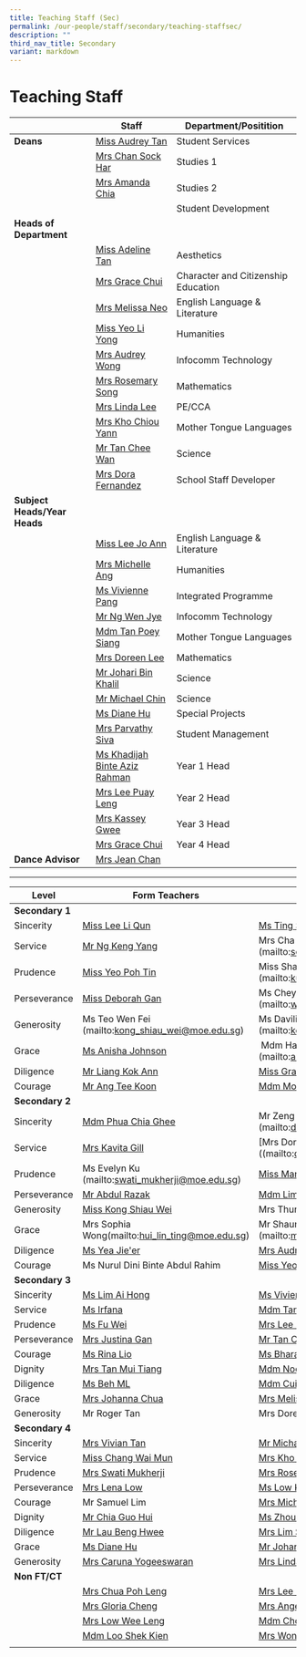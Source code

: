 ```yaml
---
title: Teaching Staff (Sec)
permalink: /our-people/staff/secondary/teaching-staffsec/
description: ""
third_nav_title: Secondary
variant: markdown
---
```

# **Teaching Staff**

|  	| Staff 	| Department/Positition 	|
|---	|---	|---	|
| **Deans** | [Miss Audrey Tan](mailto:tan_lee_lian_audrey@moe.edu.sg) | Student Services |
| | [Mrs Chan Sock Har](mailto:lim_sock_har@moe.edu.sg) | Studies 1 |
| | [Mrs Amanda Chia](mailto:Amanda_Sim@moe.edu.sg) | Studies 2 | 
| |  | Student Development |
| **Heads of Department** | | | | 
| | [Miss Adeline Tan](mailto:tan_li_jen_adeline@moe.edu.sg) | Aesthetics |
| | [Mrs Grace Chui](mailto:grace_tan_kok_eng@moe.edu.sg) | Character and Citizenship Education |
| | [Mrs Melissa Neo](mailto:melissa_neo-ang@moe.edu.sg) | English Language & Literature |
| | [Miss Yeo Li Yong](mailto:Yeo_li_yong@moe.edu.sg) | Humanities |
| | [Mrs Audrey Wong](mailto:tan_mei_ling_audrey@moe.edu.sg) | Infocomm Technology |
| | [Mrs Rosemary Song](mailto:rosemary_tang@moe.edu.sg) | Mathematics |
|  | [Mrs Linda Lee](mailto:khoo_beng_gek_linda@moe.edu.sg) | PE/CCA |
| | [Mrs Kho Chiou Yann](mailto:lim_chiou_yann@moe.edu.sg) | Mother Tongue Languages |
| | [Mr Tan Chee Wan](mailto:tan_chee_wan@moe.edu.sg) | Science |
| | [Mrs Dora Fernandez](mailto:dora_maria_choo@moe.edu.sg) | School Staff Developer |
| **Subject Heads/Year Heads** | | 
| | [Miss Lee Jo Ann](mailto:lee_jo_ann@moe.edu.sg) | English Language & Literature |
| | [Mrs Michelle Ang](mailto:Ng_mei_yin_michelle@moe.edu.sg) | Humanities |
| | [Ms Vivienne Pang](mailto:pang_kailing_vivienne@moe.edu.sg) | Integrated Programme |
| | [Mr Ng Wen Jye](mailto:Ng_wen_jye@moe.edu.sg) | Infocomm Technology |
| | [Mdm Tan Poey Siang](mailto:tan_poey_siang@moe.edu.sg) | Mother Tongue Languages |
| | [Mrs Doreen Lee](mailto:lau_ying_ying@moe.edu.sg) | Mathematics |
| | [Mr Johari Bin Khalil](mailto:johari_khalil@moe.edu.sg) | Science |
| | [Mr Michael Chin](mailto:chin_sian_woon_michael@moe.edu.sg) | Science |
| | [Ms Diane Hu](mailto:hu_yu_hua_diane@moe.edu.sg) | Special Projects |
| | [Mrs Parvathy Siva](mailto:parvathy_vegadasalam@moe.edu.sg) | Student Management |
| | [Ms Khadijah Binte Aziz Rahman](mailto:khadijah_aziz_rahman@moe.edu.sg) | Year 1 Head |
| | [Mrs Lee Puay Leng](mailto:ong_puay_leng@moe.edu.sg) | Year 2 Head |
| | [Mrs Kassey Gwee](mailto:kassey_heng@moe.edu.sg) | Year 3 Head |
| | [Mrs Grace Chui](mailto:grace_tan_kok_eng@moe.edu.sg) | Year 4 Head |
| **Dance Advisor** | [Mrs Jean Chan](mailto:Jean_Chan@moe.edu.sg) |

--------------------------------------------------------------------


| Level 	| Form Teachers 	| Co-Form Teachers 	|
|---	|---	|---	|
| **Secondary 1** |     |     | 
|Sincerity | [Miss Lee Li Qun](mailto:lee_li_qun@moe.edu.sg) | [Ms Ting Shi Yun](mailto:ting_shi_yun@moe.edu.sg)  |
|Service | [Mr Ng Keng Yang](mailto:ng_keng_yang@moe.edu.sg) | Mrs Cha Wai Mun (mailto:soo_kia_yong@moe.edu.sg) |
| Prudence | [Miss Yeo Poh Tin](mailto:yeo_poh_tin@moe.edu.sg) | Miss Shahidna (mailto:ku_yin_ling_evelyn_a@moe.edu.sg)|
| Perseverance | [Miss Deborah Gan](mailto:deborah_gan_li_chuen@moe.edu.sg)  | Ms Cheyanne Koh (mailto:wong_wai_mun_a@moe.edu.sg)  |
| Generosity | Ms Teo Wen Fei (mailto:kong_shiau_wei@moe.edu.sg) | Ms Davilia Koh (mailto:koh_kaddy@moe.edu.sg) |
| Grace | [Ms Anisha Johnson](mailto:anisha_anne_johnson@moe.edu.sg) |  Mdm Hartini Bte Hassan (mailto:anisha_anne_johnson@moe.edu.sg) |
| Diligence | [Mr Liang Kok Ann](mailto:liang_kok_ann@moe.edu.sg) | [Miss Grace Tang](mailto:grace_tang@moe.edu.sg)  |
| Courage | [Mr Ang Tee Koon](mailto:ang_tee_koon@moe.edu.sg) | [Mdm Mo Fengling](mailto:mo_feng_ling@moe.edu.sg) |
| **Secondary 2** |    |    | 
| Sincerity | [Mdm Phua Chia Ghee](mailto:phua_chia_ghee@moe.edu.sg) | Mr Zeng Wei (mailto:dora_maria_choo@moe.edu.sg) |
| Service | [Mrs Kavita Gill](mailto:kavita_deep_kaur_hundal@moe.edu.sg) | [Mrs Dora Fernandez (YH)]((mailto:dora_maria_choo@moe.edu.sg) |
| Prudence | Ms Evelyn Ku (mailto:swati_mukherji@moe.edu.sg) | [Miss Maryanty Mohtar](mailto:maryanty_mohtar@moe.edu.sg) |
| Perseverance | [Mr Abdul Razak](mailto:abdul_razak@moe.edu.sg) | [Mdm Lim Chan Ching](mailto:lim_chan_ching@moe.edu.sg) |
| Generosity | [Miss Kong Shiau Wei ](mailto:kong_shiau_wei@moe.edu.sg) | Mrs Thurai |
| Grace | Mrs Sophia Wong(mailto:hui_lin_ting@moe.edu.sg) | Mr Shaun Ho (mailto:mo_feng_ling@moe.edu.sg) |
| Diligence | [Ms Yea Jie'er](mailto:yea_jier@moe.edu.sg) | [Mrs Audrey Wong](mailto:tan_mei_ling_audrey@moe.edu.sg) |
| Courage | Ms Nurul Dini Binte Abdul Rahim | [Miss Yeo Li Yong](mailto:yeo_li_yong@moe.edu.sg) |
| **Secondary 3** |     |      | 
|Sincerity | [Ms Lim Ai Hong](mailto:lim_ai_hong@moe.edu.sg) | [Ms Vivienne Pang](mailto:pang_kailing_vivienne@moe.edu.sg) |
| Service | [Ms Irfana](mailto:irfana_begum_shaik_fareed@moe.edu.sg) | [Mdm Tan Poey Siang](mailto:tan_poey_siang@moe.edu.sg) |
| Prudence | [Ms Fu Wei](mailto:fu_wei@moe.edu.sg) | [Mrs Lee Puay Leng (YH)](mailto:ong_puay_leng@moe.edu.sg) |
| Perseverance | [Mrs Justina Gan](mailto:foo_ai_chien_justina@moe.edu.sg) | [Mr Tan Chee Wan](mailto:tan_chee_wan@moe.edu.sg) |
| Courage | [Ms Rina Lio](mailto:lio_su-mein_rina@moe.edu.sg) | [Ms Bharathy](mailto:vijayabharathy_veeravarman@moe.edu.sg) |
| Dignity | [Mrs Tan Mui Tiang](mailto:lim_mui_tiang@moe.edu.sg) | [Mdm Noor Wahida](mailto:noor_wahida_rusmani@moe.edu.sg) |
| Diligence | [Ms Beh ML](mailto:beh_mui_leng@moe.edu.sg) | [Mdm Cui Hailan](mailto:cui_hailan@moe.edu.sg) |
| Grace | [Mrs Johanna Chua](mailto:chua_lyn_lyn_johanna@moe.edu.sg) | [Mrs Melissa Neo](mailto:melissa_neo-ang@moe.edu.sg) |
| Generosity | Mr Roger Tan | Mrs Doreen Lee |
| **Secondary 4** |    |    |    
| Sincerity | [Mrs Vivian Tan](mailto:low_vivian@moe.edu.sg) | [Mr Michael Chin](mailto:chin_sian_woon_michael@moe.edu.sg) |
| Service | [Miss Chang Wai Mun](mailto:chang_wai_mun@moe.edu.sg) | [Mrs Kho Chiou Yann](mailto:lim_chiou_yann@moe.edu.sg) |
| Prudence | [Mrs Swati Mukherji](mailto:swati_mukherji@moe.edu.sg) | [Mrs Rosemary Song](mailto:rosemary_tang@moe.edu.sg) |
| Perseverance | [Mrs Lena Low](mailto:lena_lim_a@moe.edu.sg) | [Ms Low Kok Lang](mailto:low_kok_lang@moe.edu.sg) |
| Courage | Mr Samuel Lim | [Mrs Michelle Ang](mailto:ng_mei_yin_michelle@moe.edu.sg) |
| Dignity | [Mr Chia Guo Hui](mailto:chia_guo_hui@moe.edu.sg) | [Ms Zhou Liang](mailto:zhou_liang@moe.edu.sg) |
| Diligence | [Mr Lau Beng Hwee](mailto:lau_beng_hwee@moe.edu.sg) | [Mrs Lim Siew Joo](mailto:heng_siew_joo@moe.edu.sg) |
| Grace | [Ms Diane Hu](mailto:hu_yu_hua_diane@moe.edu.sg) | [Mr Johari Khalil](mailto:johari_khalil@moe.edu.sg) |
| Generosity | [Mrs Caruna Yogeeswaran](mailto:caruna_sothi@moe.edu.sg) | [Mrs Linda Lee](mailto:khoo_beng_gek_linda@moe.edu.sg) |
| **Non FT/CT** |  |  |  |
|  | [Mrs Chua Poh Leng](mailto:oh_poh_leng_a@moe.edu.sg) | [Mrs Lee Puay Leng](mailto:ong_puay_leng@moe.edu.sg) |
|  | [Mrs Gloria Cheng](mailto:gloria_cheng@moe.edu.sg)    | [Mrs Angela Goh](mailto:angela_Goh@moe.edu.sg) |
|  | [Mrs Low Wee Leng](mailto:sim_wee_leng@moe.edu.sg)   | [Mdm Chong Jia Li](mailto:chong_jia_li@moe.edu.sg) |
|  | [Mdm Loo Shek Kien](mailto:loo_shek_kien@moe.edu.sg)  | [Mrs Wong Bee Ting](mailto:lim_bee_ting@moe.edu.sg) |
|   |  |